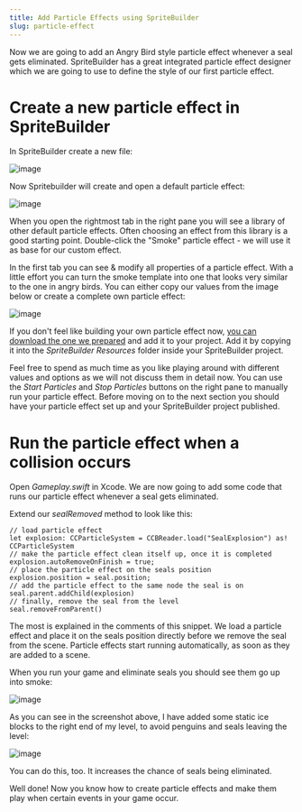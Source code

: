```yaml
---
title: Add Particle Effects using SpriteBuilder
slug: particle-effect
---
```


Now we are going to add an Angry Bird style particle effect whenever a
seal gets eliminated. SpriteBuilder has a great integrated particle
effect designer which we are going to use to define the style of our
first particle effect.

Create a new particle effect in SpriteBuilder
=============================================

In SpriteBuilder create a new file:

![image](https://s3.amazonaws.com/mgwu-misc/Spritebuilder+Tutorial/Spritebuilder_Particle_SealExplosion.png)

Now Spritebuilder will create and open a default particle effect:

![image](https://s3.amazonaws.com/mgwu-misc/Spritebuilder+Tutorial/Spritebuilder_DefaultParticleEffect.png)

When you open the rightmost tab in the right pane you will see a library
of other default particle effects. Often choosing an effect from this
library is a good starting point. Double-click the "Smoke" particle
effect - we will use it as base for our custom effect.

In the first tab you can see & modify all properties of a particle
effect. With a little effort you can turn the smoke template into one
that looks very similar to the one in angry birds. You can either copy
our values from the image below or create a complete own particle
effect:

![image](https://s3.amazonaws.com/mgwu-misc/Spritebuilder+Tutorial/Spritebuilder_Smoke.png)

If you don't feel like building your own particle effect now, [you can
download the one we
prepared](https://s3.amazonaws.com/mgwu-misc/Spritebuilder+Tutorial/SealExplosion.ccb)
and add it to your project. Add it by copying it into the *SpriteBuilder
Resources* folder inside your SpriteBuilder project.

Feel free to spend as much time as you like playing around with
different values and options as we will not discuss them in detail now.
You can use the *Start Particles* and *Stop Particles* buttons on the
right pane to manually run your particle effect. Before moving on to the
next section you should have your particle effect set up and your
SpriteBuilder project published.

Run the particle effect when a collision occurs
===============================================

Open *Gameplay.swift* in Xcode. We are now going to add some code that runs
our particle effect whenever a seal gets eliminated.

Extend our *sealRemoved* method to look like this:

    // load particle effect
    let explosion: CCParticleSystem = CCBReader.load("SealExplosion") as! CCParticleSystem
    // make the particle effect clean itself up, once it is completed
    explosion.autoRemoveOnFinish = true;
    // place the particle effect on the seals position
    explosion.position = seal.position;
    // add the particle effect to the same node the seal is on
    seal.parent.addChild(explosion)
    // finally, remove the seal from the level
    seal.removeFromParent()

The most is explained in the comments of this snippet. We load a
particle effect and place it on the seals position directly before we
remove the seal from the scene. Particle effects start
running automatically, as soon as they are added to a scene.

When you run your game and eliminate seals you should see them go up
into smoke:

![image](https://s3.amazonaws.com/mgwu-misc/Spritebuilder+Tutorial/Spritebuilder_ParticleEffect_InAction.png)

As you can see in the screenshot above, I have added some static ice
blocks to the right end of my level, to avoid penguins and seals leaving
the level:

![image](https://s3.amazonaws.com/mgwu-misc/Spritebuilder+Tutorial/Spritebuilder_StaticIceblocks.png)

You can do this, too. It increases the chance of seals being eliminated.

Well done! Now you know how to create particle effects and make them
play when certain events in your game occur.
